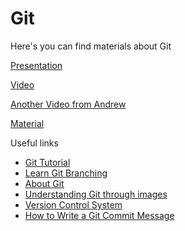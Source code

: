 # Git

Here's you can find materials about Git

[Presentation](https://docs.google.com/presentation/d/1GsYhGkLCv3zFIVBvwerfO1FHxS6KOcwcLHg_Sl2dNM0/edit?usp=sharing)

[Video](https://drive.google.com/file/d/1m_S_3WfwJG9BchNd5cUNPQKH9y0mZVBO/view?usp=sharing)

[Another Video from Andrew](https://drive.google.com/file/d/1MAcU4jz5epbRpGjIyKgQDrz3TClUyrsS/view?usp=sharing)

[Material](https://docs.google.com/document/d/1ICJd-7WS-kGWWVwsN0IS_ao7GSkFjeJ9y6JsxTFaLF0/edit?usp=sharing)

Useful links

- [Git Tutorial](https://www.w3schools.com/git/default.asp?remote=github)
- [Learn Git Branching](https://learngitbranching.js.org/)
- [About Git](https://docs.github.com/en/get-started/using-git/about-git)
- [Understanding Git through images](https://dev.to/nopenoshishi/understanding-git-through-images-4an1)
- [Version Control System](https://www.youtube.com/watch?v=zbKdDsNNOhg)
- [How to Write a Git Commit Message](https://cbea.ms/git-commit/)
